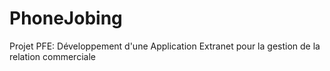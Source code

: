 # PhoneJobing
 Projet PFE: Développement d'une Application Extranet pour la gestion de la relation commerciale
